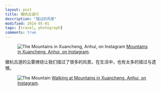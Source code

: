 ```yaml
---
layout: post
title: 徽杭古道行
description: "错过的风景"
modified: 2014-05-01
tags: [travel, photograph]
comments: true
---
```


<figure>
<img src="http://photos-b.ak.instagram.com/hphotos-ak-prn/10268800_624268034333985_257845755_n.jpg" alt="The Mountains in Xuancheng, Anhui, on Instagram">
<a href="http://instagram.com/p/ndHHy8F9TJ/" title="Mountains in Xuancheng, Anhui, on Instagram">Mountains in Xuancheng, Anhui, on Instagram</a>.
</figure>


徽杭古道的云雾缭绕让我们错过了很多的风景。在生活中，也有太多的错过与遗憾。


<figure>
<img src="http://distilleryimage4.ak.instagram.com/7dfc88bcd10211e396c024be05950be0_8.jpg" alt="The Mountain">
<a href="http://instagram.com/p/ncia1Ll9be/" title="Walking at Mountains in Xuancheng, Anhui, on Instagram">Walking at Mountains in Xuancheng, Anhui, on Instagram</a>.
</figure>





